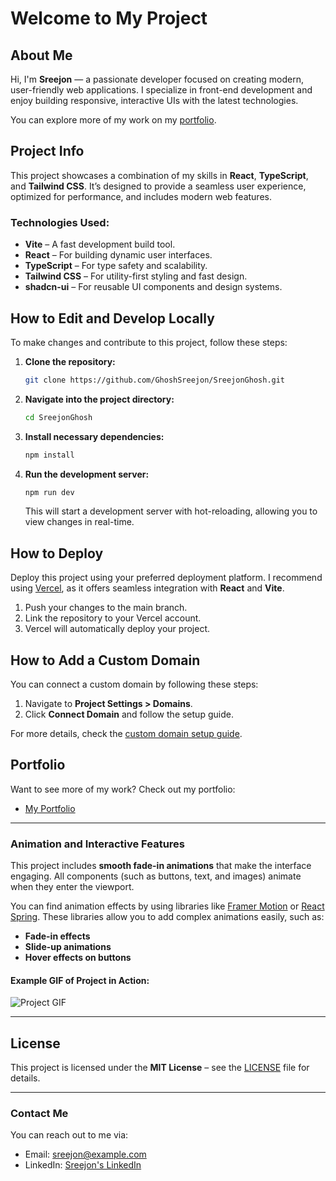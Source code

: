 # Welcome to My Project

## About Me

Hi, I'm **Sreejon** — a passionate developer focused on creating modern, user-friendly web applications. I specialize in front-end development and enjoy building responsive, interactive UIs with the latest technologies.

You can explore more of my work on my [portfolio](https://sreejon.vercel.app).

## Project Info

This project showcases a combination of my skills in **React**, **TypeScript**, and **Tailwind CSS**. It’s designed to provide a seamless user experience, optimized for performance, and includes modern web features.

### Technologies Used:

- **Vite** – A fast development build tool.
- **React** – For building dynamic user interfaces.
- **TypeScript** – For type safety and scalability.
- **Tailwind CSS** – For utility-first styling and fast design.
- **shadcn-ui** – For reusable UI components and design systems.

## How to Edit and Develop Locally

To make changes and contribute to this project, follow these steps:

1. **Clone the repository:**

    ```sh
    git clone https://github.com/GhoshSreejon/SreejonGhosh.git
    ```

2. **Navigate into the project directory:**

    ```sh
    cd SreejonGhosh
    ```

3. **Install necessary dependencies:**

    ```sh
    npm install
    ```

4. **Run the development server:**

    ```sh
    npm run dev
    ```

    This will start a development server with hot-reloading, allowing you to view changes in real-time.

## How to Deploy

Deploy this project using your preferred deployment platform. I recommend using [Vercel](https://vercel.com), as it offers seamless integration with **React** and **Vite**.

1. Push your changes to the main branch.
2. Link the repository to your Vercel account.
3. Vercel will automatically deploy your project.

## How to Add a Custom Domain

You can connect a custom domain by following these steps:

1. Navigate to **Project Settings > Domains**.
2. Click **Connect Domain** and follow the setup guide.

For more details, check the [custom domain setup guide](https://docs.lovable.dev/tips-tricks/custom-domain#step-by-step-guide).

## Portfolio

Want to see more of my work? Check out my portfolio:

- [My Portfolio](https://sreejon.vercel.app)

---

### Animation and Interactive Features

This project includes **smooth fade-in animations** that make the interface engaging. All components (such as buttons, text, and images) animate when they enter the viewport.

You can find animation effects by using libraries like [Framer Motion](https://www.framer.com/motion/) or [React Spring](https://www.react-spring.io/). These libraries allow you to add complex animations easily, such as:

- **Fade-in effects**
- **Slide-up animations**
- **Hover effects on buttons**

#### Example GIF of Project in Action:

![Project GIF](https://link-to-your-gif.gif)

---

## License

This project is licensed under the **MIT License** – see the [LICENSE](LICENSE) file for details.

---

### Contact Me

You can reach out to me via:

- Email: [sreejon@example.com](mailto:sreejon@example.com)
- LinkedIn: [Sreejon's LinkedIn](https://www.linkedin.com/in/sreejon)
